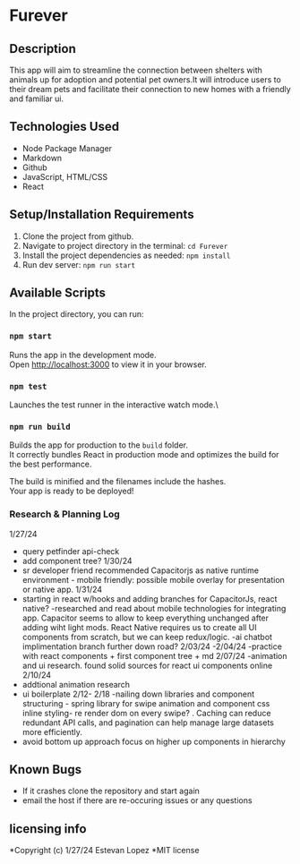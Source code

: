 # Furever

## Description
This app will aim to streamline the connection between shelters with animals up for adoption and potential pet owners.It will introduce users to their dream pets and facilitate their connection to new homes with a friendly and familiar ui. 

## Technologies Used

* Node Package Manager 
* Markdown
* Github
* JavaScript, HTML/CSS
* React



## Setup/Installation Requirements
1. Clone the project from github.
2. Navigate to project directory in the terminal:  `cd Furever`
3. Install the project dependencies as needed: `npm install`
4. Run dev server: `npm run start`


## Available Scripts

In the project directory, you can run:

### `npm start`
Runs the app in the development mode.\
Open [http://localhost:3000](http://localhost:3000) to view it in your browser.

### `npm test`

Launches the test runner in the interactive watch mode.\

### `npm run build`

Builds the app for production to the `build` folder.\
It correctly bundles React in production mode and optimizes the build for the best performance.

The build is minified and the filenames include the hashes.\
Your app is ready to be deployed!


### Research & Planning Log 
1/27/24
- query petfinder api-check
- add component tree?
1/30/24
- sr developer friend recommended Capacitorjs as native runtime environment - mobile friendly: possible mobile overlay for presentation or native app.
 1/31/24
 - starting in react w/hooks and adding branches for CapacitorJs, react native?
 -researched and read about mobile technologies for integrating app.  Capacitor seems to allow to keep everything unchanged after adding wiht light mods. React Native requires us to create all UI components from scratch, but we can keep redux/logic. 
 -ai chatbot implimentation branch further down road? 
 2/03/24 -2/04/24
 -practice with react components + first component tree + md
 2/07/24
 -animation and ui research. found solid sources for react ui components online 
 2/10/24
 - addtional animation research
 - ui boilerplate 
 2/12- 2/18
 -nailing down libraries and component structuring - spring library for swipe animation and component css inline styling- re render dom on every swipe? . Caching can reduce redundant API calls, and pagination can help manage large datasets more efficiently.
 - avoid bottom up approach focus on higher up components in hierarchy
 
## Known Bugs

* If it crashes clone the repository and start again
* email the host if there are re-occuring issues or any questions

## licensing info 
*Copyright (c) 1/27/24 Estevan Lopez
*MIT license 
